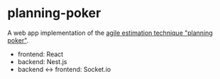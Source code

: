 # planning-poker

A web app implementation of the [agile estimation technique "planning poker"](https://en.wikipedia.org/wiki/Planning_poker).
- frontend: React
- backend: Nest.js
- backend <-> frontend: Socket.io
